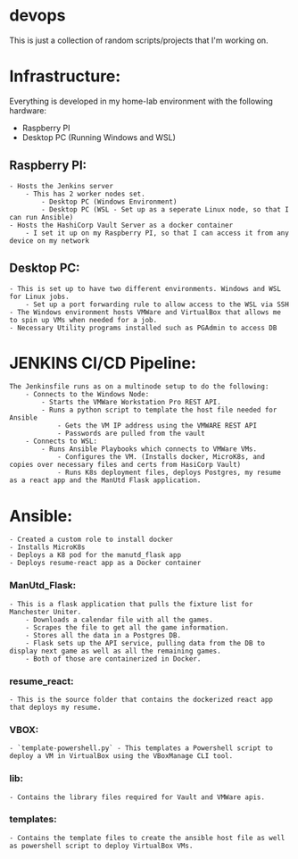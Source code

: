 # devops

This is just a collection of random scripts/projects that I'm working on.

# Infrastructure:

Everything is developed in my home-lab environment with the following hardware:
 - Raspberry PI
 - Desktop PC (Running Windows and WSL)

## Raspberry PI:
    - Hosts the Jenkins server
        - This has 2 worker nodes set.
            - Desktop PC (Windows Environment)
            - Desktop PC (WSL - Set up as a seperate Linux node, so that I can run Ansible)
    - Hosts the HashiCorp Vault Server as a docker container
        - I set it up on my Raspberry PI, so that I can access it from any device on my network

## Desktop PC:
    - This is set up to have two different environments. Windows and WSL for Linux jobs.
        - Set up a port forwarding rule to allow access to the WSL via SSH
    - The Windows environment hosts VMWare and VirtualBox that allows me to spin up VMs when needed for a job.
    - Necessary Utility programs installed such as PGAdmin to access DB

# JENKINS CI/CD Pipeline:
    The Jenkinsfile runs as on a multinode setup to do the following:
        - Connects to the Windows Node:
            - Starts the VMWare Workstation Pro REST API.
            - Runs a python script to template the host file needed for Ansible
                - Gets the VM IP address using the VMWARE REST API
                - Passwords are pulled from the vault
        - Connects to WSL:
            - Runs Ansible Playbooks which connects to VMWare VMs.
                - Configures the VM. (Installs docker, MicroK8s, and copies over necessary files and certs from HasiCorp Vault)
                - Runs K8s deployment files, deploys Postgres, my resume as a react app and the ManUtd Flask application.

# Ansible:
    - Created a custom role to install docker
    - Installs MicroK8s
    - Deploys a K8 pod for the manutd_flask app
    - Deploys resume-react app as a Docker container

### ManUtd_Flask:
    - This is a flask application that pulls the fixture list for Manchester Uniter.
        - Downloads a calendar file with all the games.
        - Scrapes the file to get all the game information.
        - Stores all the data in a Postgres DB.
        - Flask sets up the API service, pulling data from the DB to display next game as well as all the remaining games.
        - Both of those are containerized in Docker.

### resume_react:
    - This is the source folder that contains the dockerized react app that deploys my resume.

### VBOX:
    - `template-powershell.py` - This templates a Powershell script to deploy a VM in VirtualBox using the VBoxManage CLI tool.
### lib:
    - Contains the library files required for Vault and VMWare apis.
### templates:
    - Contains the template files to create the ansible host file as well as powershell script to deploy VirtualBox VMs.
